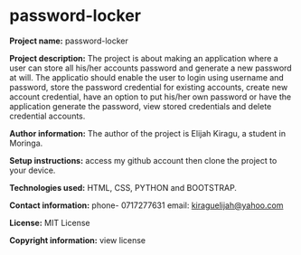 # password-locker

**Project name:** password-locker

**Project description:** The project is about making an application where a user can store all his/her accounts password and generate a new password at will.
The applicatio should enable the user to login using username and password, store the password credential for existing accounts, create new account credential, have an option to put his/her own password or have the application generate the password, view stored credentials and delete credential accounts.

**Author information:** The author of the project is Elijah Kiragu, a student in Moringa.

**Setup instructions:** access my github account then clone the project to your device.

**Technologies used:** HTML, CSS, PYTHON and  BOOTSTRAP.

**Contact information:** phone- 0717277631 email: kiraguelijah@yahoo.com

**License:** MIT License

**Copyright information:** view license

